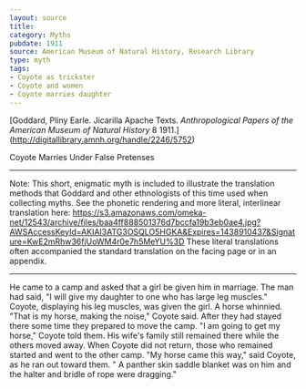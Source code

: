 ```yaml
---
layout: source
title: 
category: Myths
pubdate: 1911
source: American Museum of Natural History, Research Library
type: myth
tags:
- Coyote as trickster
- Coyote and women
- Coyote marries daughter 
---
```

[Goddard, Pliny Earle. Jicarilla Apache Texts. *Anthropological Papers of the American Museum of Natural History* 8 1911.] (http://digitallibrary.amnh.org/handle/2246/5752)

Coyote Marries Under False Pretenses
***
Note: This short, enigmatic myth is included to illustrate the translation methods that Goddard and other ethnologists of this time used when collecting myths. See the phonetic rendering and more literal, interlinear translation here: https://s3.amazonaws.com/omeka-net/12543/archive/files/baa4ff888501376d7bccfa19b3eb0ae4.jpg?AWSAccessKeyId=AKIAI3ATG3OSQLO5HGKA&Expires=1438910437&Signature=KwE2mRhw36fjUoWM4r0e7h5MeYU%3D These literal translations often accompanied the standard translation on the facing page or in an appendix. 
***

He came to a camp and asked that a girl be given him in marriage. The man had said, "I will give my daughter to one who has large leg muscles." Coyote, displaying his leg muscles, was given the girl. A horse whinnied. "That is my horse, making the noise," Coyote said. After they had stayed there some time they prepared to move the camp. "I am going to get my horse," Coyote told them. His wife's family still remained there while the others moved away. When Coyote did not return, those who remained started and went to the other camp. "My horse came this way," said Coyote, as he ran out toward them. " A panther skin saddle blanket was on him and the halter and bridle of rope were dragging." 
